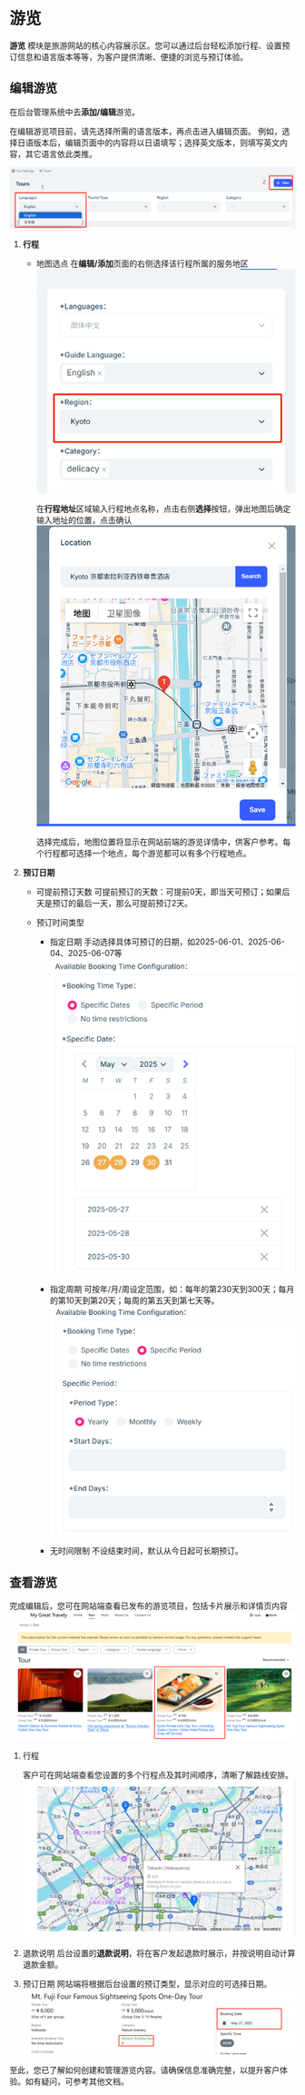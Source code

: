 # 游览

**游览** 模块是旅游网站的核心内容展示区。您可以通过后台轻松添加行程、设置预订信息和语言版本等等，为客户提供清晰、便捷的浏览与预订体验。

## 编辑游览

在后台管理系统中去**添加/编辑**游览。

在编辑游览项目前，请先选择所需的语言版本，再点击进入编辑页面。
例如，选择日语版本后，编辑页面中的内容将以日语填写；选择英文版本，则填写英文内容，其它语言依此类推。

![游览-语言版本](images/Tour-Language.jpg)

1. **行程**
   - 地图选点
     在**编辑/添加**页面的右侧选择该行程所属的服务地区
     ![选择区域](images/Change-Region.jpg)

     在**行程地址**区域输入行程地点名称，点击右侧**选择**按钮，弹出地图后确定输入地址的位置，点击确认
     ![选择地点](images/Change-Map.jpg)

     选择完成后，地图位置将显示在网站前端的游览详情中，供客户参考。每个行程都可选择一个地点，每个游览都可以有多个行程地点。

2. **预订日期**

   - 可提前预订天数
     可提前预订的天数：可提前0天，即当天可预订；如果后天是预订的最后一天，那么可提前预订2天。

   - 预订时间类型

     - 指定日期
       手动选择具体可预订的日期，如2025-06-01、2025-06-04、2025-06-07等
       ![指定日期](images/Booking-Time-Date.jpg)

     - 指定周期
       可按年/月/周设定范围，如：每年的第230天到300天；每月的第10天到第20天；每周的第五天到第七天等。
       ![指定周期](images/Booking-Time-Period.jpg)

     - 无时间限制
       不设结束时间，默认从今日起可长期预订。

## 查看游览

完成编辑后，您可在网站端查看已发布的游览项目，包括卡片展示和详情页内容
![游览卡片](images/Tour-Card.jpg)

1. 行程

   客户可在网站端查看您设置的多个行程点及其时间顺序，清晰了解路线安排。
   ![行程地图](images/Itineraries-Map.jpg)

2. 退款说明
   后台设置的**退款说明**，将在客户发起退款时展示，并按说明自动计算退款金额。

3. 预订日期
   网站端将根据后台设置的预订类型，显示对应的可选择日期。
   ![预订日期](images/Booking-Time.jpg)

至此，您已了解如何创建和管理游览内容。请确保信息准确完整，以提升客户体验。如有疑问，可参考其他文档。
